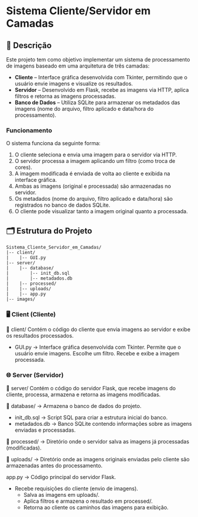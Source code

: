 # Sistema Cliente/Servidor em Camadas

## 📖 Descrição

Este projeto tem como objetivo implementar um sistema de processamento de imagens baseado em uma arquitetura de três camadas:

- **Cliente** – Interface gráfica desenvolvida com Tkinter, permitindo que o usuário envie imagens e visualize os resultados.
- **Servidor** – Desenvolvido em Flask, recebe as imagens via HTTP, aplica filtros e retorna as imagens processadas.
- **Banco de Dados** – Utiliza SQLite para armazenar os metadados das imagens (nome do arquivo, filtro aplicado e data/hora do processamento).

### Funcionamento

O sistema funciona da seguinte forma:

1. O cliente seleciona e envia uma imagem para o servidor via HTTP.
2. O servidor processa a imagem aplicando um filtro (como troca de cores).
3. A imagem modificada é enviada de volta ao cliente e exibida na interface gráfica.
4. Ambas as imagens (original e processada) são armazenadas no servidor.
5. Os metadados (nome do arquivo, filtro aplicado e data/hora) são registrados no banco de dados SQLite.
6. O cliente pode visualizar tanto a imagem original quanto a processada.

## 🗂️ Estrutura do Projeto

```
Sistema_Cliente_Servidor_em_Camadas/
|-- client/
|    |-- GUI.py
|-- server/
|    |-- database/
|        |-- init_db.sql
|        |-- metadados.db
|    |-- processed/
|    |-- uploads/
|    |-- app.py
|-- images/
```

### 🖥️ Client (Cliente)

📂 client/
Contém o código do cliente que envia imagens ao servidor e exibe os resultados processados.

- GUI.py → Interface gráfica desenvolvida com Tkinter.
    Permite que o usuário envie imagens.
    Escolhe um filtro.
    Recebe e exibe a imagem processada.

### 🌐 Server (Servidor)
📂 server/
Contém o código do servidor Flask, que recebe imagens do cliente, processa, armazena e retorna as imagens modificadas.

📂 database/ → Armazena o banco de dados do projeto.
  - init_db.sql → Script SQL para criar a estrutura inicial do banco.
  - metadados.db → Banco SQLite contendo informações sobre as imagens enviadas e processadas.

📂 processed/ → Diretório onde o servidor salva as imagens já processadas (modificadas).

📂 uploads/ → Diretório onde as imagens originais enviadas pelo cliente são armazenadas antes do processamento.

app.py → Código principal do servidor Flask.
- Recebe requisições do cliente (envio de imagens).
  - Salva as imagens em uploads/.
  - Aplica filtros e armazena o resultado em processed/.
  - Retorna ao cliente os caminhos das imagens para exibição.


